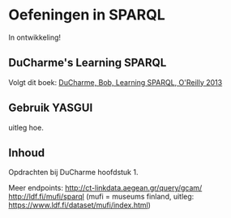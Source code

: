 # Oefeningen in SPARQL
In ontwikkeling!

## DuCharme's Learning SPARQL
Volgt dit boek:
[DuCharme, Bob, Learning SPARQL, O'Reilly 2013](https://www.oreilly.com/library/view/learning-sparql-2nd/9781449371449/)


## Gebruik YASGUI
uitleg hoe.

## Inhoud
Opdrachten bij DuCharme hoofdstuk 1.

Meer endpoints:
http://ct-linkdata.aegean.gr/query/gcam/
http://ldf.fi/mufi/sparql (mufi = museums finland, uitleg: https://www.ldf.fi/dataset/mufi/index.html)

